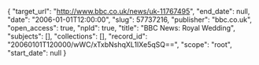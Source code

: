 {
  "target_url": "http://www.bbc.co.uk/news/uk-11767495", 
  "end_date": null, 
  "date": "2006-01-01T12:00:00", 
  "slug": 57737216, 
  "publisher": "bbc.co.uk", 
  "open_access": true, 
  "npld": true, 
  "title": "BBC News: Royal Wedding", 
  "subjects": [], 
  "collections": [], 
  "record_id": "20060101T120000/wWC/xTxbNshqXL1IXe5qSQ==", 
  "scope": "root", 
  "start_date": null
}

